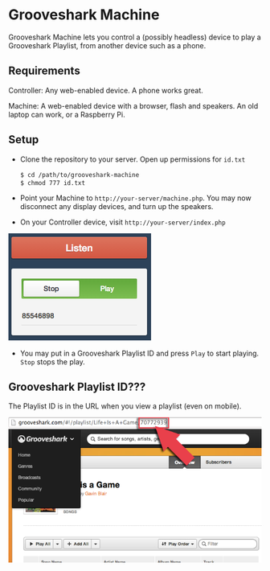 Grooveshark Machine
===================

Grooveshark Machine lets you control a (possibly headless) device to play a Grooveshark Playlist, from another device such as a phone.

Requirements
---

Controller: Any web-enabled device. A phone works great.

Machine: A web-enabled device with a browser, flash and speakers. An old laptop can work, or a Raspberry Pi.



Setup
---

* Clone the repository to your server. Open up permissions for `id.txt`

	```
	$ cd /path/to/grooveshark-machine
	$ chmod 777 id.txt
	```

* Point your Machine to `http://your-server/machine.php`. You may now disconnect any display devices, and turn up the speakers.

* On your Controller device, visit `http://your-server/index.php`

![Controller](screen1.png)

* You may put in a Grooveshark Playlist ID and press `Play` to start playing. `Stop` stops the play.

Grooveshark Playlist ID???
---
The Playlist ID is in the URL when you view a playlist (even on mobile).

![In the URL](playlist.png)